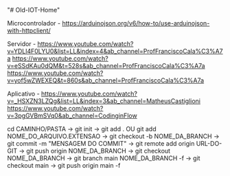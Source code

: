 "# Old-IOT-Home" 

Microcontrolador - https://arduinojson.org/v6/how-to/use-arduinojson-with-httpclient/

Servidor - https://www.youtube.com/watch?v=YDLl4F0LYU0&list=LL&index=4&ab_channel=ProfFranciscoCala%C3%A7a
           https://www.youtube.com/watch?v=eSSdKAu0dQM&t=528s&ab_channel=ProfFranciscoCala%C3%A7a
           https://www.youtube.com/watch?v=yof5wZWEXEQ&t=860s&ab_channel=ProfFranciscoCala%C3%A7a

Aplicativo - https://www.youtube.com/watch?v=_HSXZN3LZQg&list=LL&index=3&ab_channel=MatheusCastiglioni
             https://www.youtube.com/watch?v=3pgGVBmSVq0&ab_channel=CodinginFlow

cd CAMINHO/PASTA -> git init -> git add . OU git add NOME_DO_ARQUIVO.EXTENSAO -> git checkout -b NOME_DA_BRANCH -> git commit -m "MENSAGEM DO COMMIT" -> git remote add origin URL-DO-GIT -> git push origin NOME_DA_BRANCH 
-> git checkout NOME_DA_BRANCH -> git branch main NOME_DA_BRANCH -f -> git checkout main -> git push origin main -f
